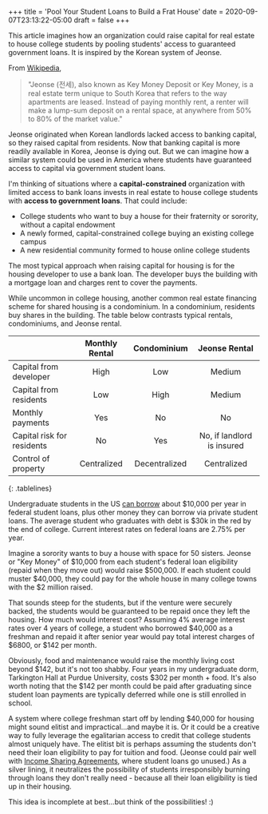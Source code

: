 +++
title = 'Pool Your Student Loans to Build a Frat House'
date = 2020-09-07T23:13:22-05:00
draft = false
+++

<style>
.tablelines table, .tablelines td, .tablelines th {
        border: 1px solid black;
        }
</style>

This article imagines how an organization could raise capital for real estate to house college students by pooling students' access to guaranteed government loans. It is inspired by the Korean system of Jeonse. 

From [Wikipedia](https://en.wikipedia.org/wiki/Jeonse), 

> "Jeonse (전세), also known as Key Money Deposit or Key Money, is a real estate term unique to South Korea that refers to the way apartments are leased. Instead of paying monthly rent, a renter will make a lump-sum deposit on a rental space, at anywhere from 50% to 80% of the market value."

Jeonse originated when Korean landlords lacked access to banking capital, so they raised capital from residents. Now that banking capital is more readily available in Korea, Jeonse is dying out. But we can imagine how a similar system could be used in America where students have guaranteed access to capital via government student loans.

I'm thinking of situations where a __capital-constrained__ organization with limited access to bank loans invests in real estate to house college students with __access to government loans__. That could include:

- College students who want to buy a house for their fraternity or sorority, without a capital endowment
- A newly formed, capital-constrained college buying an existing college campus
- A new residential community formed to house online college students

The most typical approach when raising capital for housing is for the housing developer to use a bank loan. The developer buys the building with a mortgage loan and charges rent to cover the payments. 

While uncommon in college housing, another common real estate financing scheme for shared housing is a condominium. In a condominium, residents buy shares in the building. The table below contrasts typical rentals, condominiums, and Jeonse rental.


|                                   |     Monthly Rental    |     Condominium    |            Jeonse Rental          |
|-----------------------------------|:---------------------:|:------------------:|:---------------------------------:|
|     Capital from developer        |     High              |     Low            |     Medium                        |
|     Capital from residents        |     Low               |     High           |     Medium                        |
|     Monthly payments              |     Yes               |     No             |     No                            |
|     Capital risk for residents    |     No                |     Yes            |     No, if landlord is insured    |
| Control of property               | Centralized           | Decentralized      | Centralized                       |
{: .tablelines}

Undergraduate students in the US [can borrow](https://www.nerdwallet.com/article/loans/student-loans/much-borrow-college) about $10,000 per year in federal student loans, plus other money they can borrow via private student loans. The average student who graduates with debt is $30k in the red by the end of college. Current interest rates on federal loans are 2.75% per year.

Imagine a sorority wants to buy a house with space for 50 sisters. Jeonse or "Key Money" of $10,000 from each student's federal loan eligibility (repaid when they move out) would raise $500,000. If each student could muster $40,000, they could pay for the whole house in many college towns with the $2 million raised. 

That sounds steep for the students, but if the venture were securely backed, the students would be guaranteed to be repaid once they left the housing. How much would interest cost? Assuming 4% average interest rates over 4 years of college, a student who borrowed $40,000 as a freshman and repaid it after senior year would pay total interest charges of $6800, or $142 per month.

Obviously, food and maintenance would raise the monthly living cost beyond $142, but it's not too shabby. Four years in my undergraduate dorm, Tarkington Hall at Purdue University, costs $302 per month + food. It's also worth noting that the $142 per month could be paid after graduating since student loan payments are typically deferred while one is still enrolled in school.

A system where college freshman start off by lending $40,000 for housing might sound elitist and impractical...and maybe it is. Or it could be a creative way to fully leverage the egalitarian access to credit that college students almost uniquely have. The elitist bit is perhaps assuming the students don't need their loan eligibility to pay for tuition and food. (Jeonse could pair well with [Income Sharing Agreements](https://www.cnbc.com/2019/02/08/purdue-university-introduces-first-income-sharing-agreement-for-students-.html), where student loans go unused.) As a silver lining, it neutralizes the possibility of students irresponsibly burning through loans they don't really need - because all their loan eligibility is tied up in their housing.

This idea is incomplete at best...but think of the possibilities! :)

